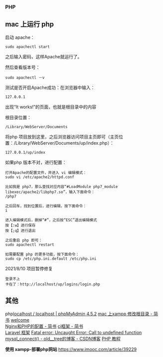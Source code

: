 ### PHP



## mac 上运行 php

启动 apache：

```
sudo apachectl start
```

之后输入密码，这样Apache就运行了。

然后查看版本号：

```
sudo apachectl －v
```

测试是否开启Apache成功：在浏览器中输入：

```
127.0.0.1
```

出现“It works!”的页面，也就是根目录中的内容

根目录位置：

```
/Library/WebServer/Documents
```

将php 项目放到这里，之后浏览器访问项目主页即可（主页位置：/Library/WebServer/Documents/up/index.php）：

```
127.0.0.1/up/index
```

如果php 版本不对，进行配置：

```
打开Apache的配置文件，并进入 vi 编辑模式：
sudo vi /etc/apache2/httpd.conf

比如我是 php7，那么查找对应内容“#LoadModule php7_module libexec/apache2/libphp7.so”，输入下面命令：
/php7

之后回车，找到位置后，进行编辑，按下面命令：
i

进入编辑模式后，删掉“#”，之后按“ESC”退出编辑模式
按【:w】进行保存
按【;q】进行退出

之后重启 php 即可：
sudo apachectl restart

如需要配置 php 的更多功能，按下面命令：
sudo cp /etc/php.ini.default /etc/php.ini
```



2021/8/10 项目暂停修复

```
登录不上
卡在了：http://localhost/up/logins/login.php
```









## 其他

 php[localhost / localhost | phpMyAdmin 4.5.2](http://localhost/phpmyadmin/) 
 [mac 上xampp 修改根目录 - 简书](https://www.jianshu.com/p/52f7904ec73e)
 [welcome](http://localhost/xms/up1/up/logins/index.php?type=2)  
 [Nginx和PHP的配置 - 简书](https://www.jianshu.com/p/39ae9f01d127) 
 [ci框架 - 简书](https://www.jianshu.com/p/4fa8d033028e)  
 [Laravel 框架](https://qianjinyike.com/category/laravel/) 
 [Fatal error: Uncaught Error: Call to undefined function mysql_connect()   - old__tree的博客 - CSDN博客](https://blog.csdn.net/old__tree/article/details/80292963) 
 [PHP 教程](https://www.w3school.com.cn/php/index.asp) 



**使用 xampp-部署php网站**
https://www.imooc.com/article/39229

